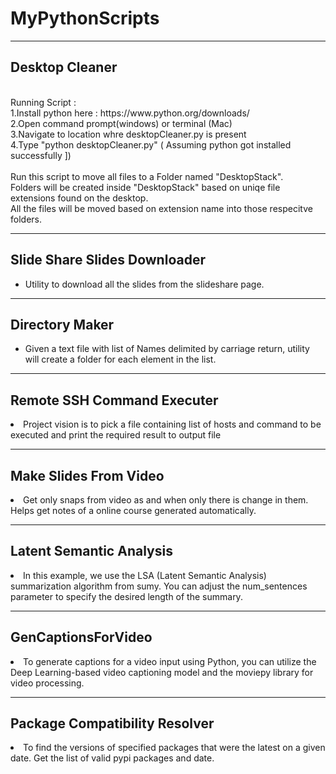 # MyPythonScripts
<hr>

<h2>Desktop Cleaner</h2> 
</br>
Running Script : 
</br>
1.Install python here : https://www.python.org/downloads/ <br>
2.Open command prompt(windows) or terminal (Mac)<br>
3.Navigate to location whre desktopCleaner.py is present <br>
4.Type "python desktopCleaner.py" ( Assuming python got installed successfully ]) <br>

</br>
Run this script to move all files to a Folder named "DesktopStack".
</br>
Folders will be created inside "DesktopStack" based on uniqe file extensions found on the desktop.
</br>
All the files will be moved based on extension name into those respecitve folders.
</br>
<hr>

<h2> Slide Share Slides Downloader </h2>
<ul>
<li> Utility to download all the slides from the slideshare page. </li>
</ul>
<hr>
<h2>Directory Maker</h2>
<ul>
<li> Given a text file with list of Names delimited by carriage return, utility will create a folder for each element in the list. </li>
</ul>

<hr>
<h2> Remote SSH Command Executer </h2>
<li> Project vision is to pick a file containing list of hosts and command to be executed and print the required result to output file</li>

<hr> 
<h2> Make Slides From Video </h2>
<li> Get only snaps from video as and when only there is change in them. Helps get notes of a online course generated automatically. </li>

<hr>

<h2> Latent Semantic Analysis </h2>
<li> In this example, we use the LSA (Latent Semantic Analysis) summarization algorithm from sumy. You can adjust the num_sentences parameter to specify the desired length of the summary. </li>

<hr>
<h2> GenCaptionsForVideo </h2>
<li> To generate captions for a video input using Python, you can utilize the Deep Learning-based video captioning model and the moviepy library for video processing. </li>

<hr>
<h2>Package Compatibility Resolver </h2>

<li>To find the versions of specified packages that were the latest on a given date. Get the list of valid pypi packages and date. </li>
